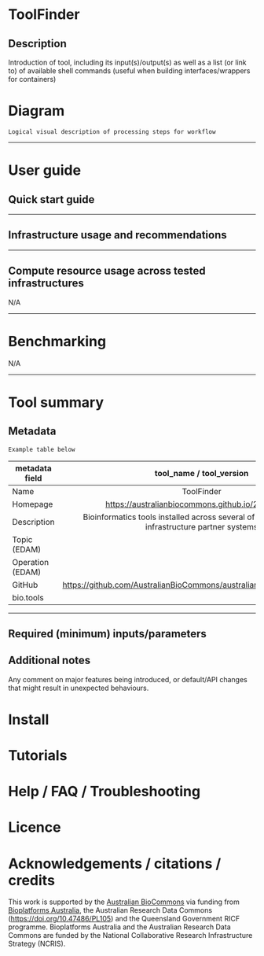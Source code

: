 ToolFinder
==========

## Description

Introduction of tool, including its input(s)/output(s) as well as a list (or link to) of available shell commands (useful when building interfaces/wrappers for containers)

# Diagram

```
Logical visual description of processing steps for workflow
```

---

# User guide

## Quick start guide

---

## Infrastructure usage and recommendations



---

## Compute resource usage across tested infrastructures

N/A

---

# Benchmarking

N/A

---

# Tool summary

## Metadata

```
Example table below 
```

|metadata field     | tool_name / tool_version        |
|-------------------|:-------------------------------:|
|Name               | ToolFinder                      |
|Homepage           | https://australianbiocommons.github.io/2_tools.html    |
|Description        | Bioinformatics tools installed across several of the BioCommons infrastructure partner systems   |
|Topic (EDAM)       |                                 |
|Operation (EDAM)   |                                 |
|GitHub             | https://github.com/AustralianBioCommons/australianbiocommons.github.io     |
|bio.tools 	        |                                 |

---

## Required (minimum) inputs/parameters

## Additional notes

Any comment on major features being introduced, or default/API changes that might result in unexpected behaviours.

# Install

# Tutorials

# Help / FAQ / Troubleshooting

# Licence

# Acknowledgements / citations / credits

This work is supported by the [Australian BioCommons](https://www.biocommons.org.au/) via funding from [Bioplatforms Australia](https://bioplatforms.com/), the Australian Research Data Commons (https://doi.org/10.47486/PL105) and the Queensland Government RICF programme. Bioplatforms Australia and the Australian Research Data Commons are funded by the National Collaborative Research Infrastructure Strategy (NCRIS).

